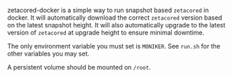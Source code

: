 zetacored-docker is a simple way to run snapshot based `zetacored` in docker. It will automatically download the correct `zetacored` version based on the latest snapshot height. It will also automatically upgrade to the latest version of `zetacored` at upgrade height to ensure minimal downtime.

The only environment variable you must set is `MONIKER`. See `run.sh` for the other variables you may set.

A persistent volume should be mounted on `/root`.